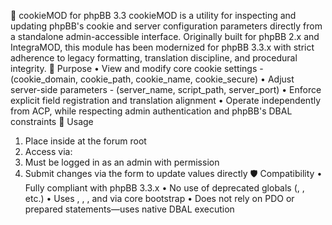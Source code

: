 🍪 cookieMOD for phpBB 3.3
cookieMOD is a utility for inspecting and updating phpBB's cookie and server configuration parameters directly from a standalone admin-accessible interface. Originally built for phpBB 2.x and IntegraMOD, this module has been modernized for phpBB 3.3.x with strict adherence to legacy formatting, translation discipline, and procedural integrity.
🔧 Purpose
• 	View and modify core cookie settings - (cookie_domain, cookie_path, cookie_name, cookie_secure)
• 	Adjust server-side parameters - (server_name, script_path, server_port)
• 	Enforce explicit field registration and translation alignment
• 	Operate independently from ACP, while respecting admin authentication and phpBB's DBAL constraints
🚀 Usage
1. 	Place  inside  at the forum root
2. 	Access via: 
3. 	Must be logged in as an admin with  permission
4. 	Submit changes via the form to update  values directly
🛡️ Compatibility
• 	Fully compliant with phpBB 3.3.x
• 	No use of deprecated globals (, , etc.)
• 	Uses , , , and  via core bootstrap
• 	Does not rely on PDO or prepared statements—uses native DBAL execution

